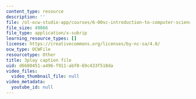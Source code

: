 ```yaml
---
content_type: resource
description: ''
file: /ol-ocw-studio-app/courses/6-00sc-introduction-to-computer-science-and-programming-spring-2011/d6680451a496f911abf069c433f518da_bX3jvD7XFPs.srt
file_size: 49866
file_type: application/x-subrip
learning_resource_types: []
license: https://creativecommons.org/licenses/by-nc-sa/4.0/
ocw_type: OCWFile
resourcetype: Other
title: 3play caption file
uid: d6680451-a496-f911-abf0-69c433f518da
video_files:
  video_thumbnail_file: null
video_metadata:
  youtube_id: null
---
```

